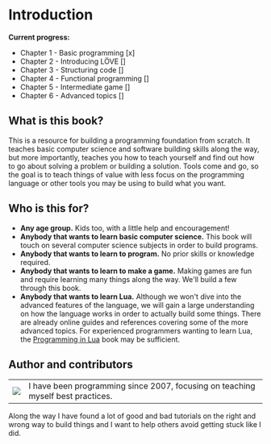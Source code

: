 # Introduction

**Current progress:**
- Chapter 1 - Basic programming [x]
- Chapter 2 - Introducing LÖVE []
- Chapter 3 - Structuring code []
- Chapter 4 - Functional programming []
- Chapter 5 - Intermediate game []
- Chapter 6 - Advanced topics []

## What is this book?

This is a resource for building a programming foundation from scratch.
It teaches basic computer science and software building skills along the way, but more importantly, teaches you how to teach yourself and find out how to go about solving a problem or building a solution.
Tools come and go, so the goal is to teach things of value with less focus on the programming language or other tools you may be using to build what you want.

## Who is this for?

- **Any age group.** Kids too, with a little help and encouragement!
- **Anybody that wants to learn basic computer science.** This book will touch on several computer science subjects in order to build programs.
- **Anybody that wants to learn to program.** No prior skills or knowledge required.
- **Anybody that wants to learn to make a game.** Making games are fun and require learning many things along the way. We'll build a few through this book.
- **Anybody that wants to learn Lua.** Although we won't dive into the advanced features of the language, we will gain a large understanding on how the language works in order to actually build some things. There are already online guides and references covering some of the more advanced topics. For experienced programmers wanting to learn Lua, the [Programming in Lua](https://www.lua.org/pil/contents.html) book may be sufficient.

## Author and contributors

| | |
|:--:|:--|
|[![](https://avatars0.githubusercontent.com/u/2344456?s=460)](https://github.com/jaythomas)|I have been programming since 2007, focusing on teaching myself best practices.
Along the way I have found a lot of good and bad tutorials on the right and wrong way to build things and I want to help others avoid getting stuck like I did.
